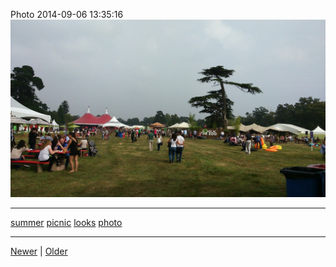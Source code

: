 <!--
title: Photo 2014-09-06 13
date: 2020-06-28T14:43:49.754Z
tags: summer, picnic, looks, photo
-->


Photo 2014-09-06 13:35:16
![](96784239157-0.jpg)

<!--BOTTOM-POST-NAVIGATION-->
---

[summer](tag-summer.md) [picnic](tag-picnic.md) [looks](tag-looks.md) [photo](tag-photo.md)

---

[Newer](96776409567.md) | [Older](96803637712.md)